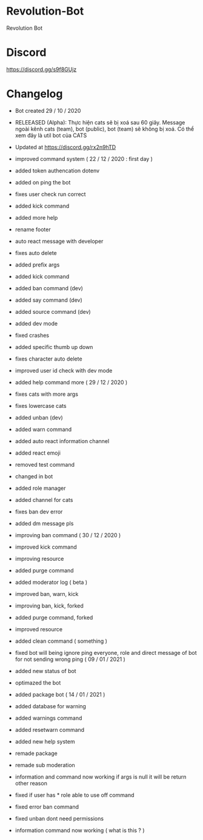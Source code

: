 # Revolution-Bot
Revolution Bot

# Discord
https://discord.gg/s9f8GUjz

# Changelog
- Bot created 29 / 10 / 2020

- RELEEASED (Alpha): Thực hiện cats sẽ bị xoá sau 60 giây. Message ngoài kênh cats (team), bot (public), bot (team) sẽ không bị xoá.
Có thể xem đây là util bot của CATS
- Updated at https://discord.gg/rx2n9hTD

- improved command system ( 22 / 12 / 2020 : first day )
- added token authencation dotenv
- added on ping the bot
- fixes user check run correct
- added kick command
- added more help
- rename footer
- auto react message with developer
- fixes auto delete
- added prefix args
- added kick command
- added ban command (dev)
- added say command (dev)
- added source command (dev)
- added dev mode
- fixed crashes
- added specific thumb up down
- fixes character auto delete
- improved user id check with dev mode

- added help command more ( 29 / 12 / 2020 )
- fixes cats with more args
- fixes lowercase cats
- added unban (dev)
- added warn command
- added auto react information channel
- added react emoji
- removed test command
- changed in bot
- added role manager
- added channel for cats
- fixes ban dev error
- added dm message pls 

- improving ban command ( 30 / 12 / 2020 )
- improved kick command
- improving resource
- added purge command
- added moderator log ( beta )
- improved ban, warn, kick
- improving ban, kick, forked
- added purge command, forked
- improved resource
- added clean command ( something )

- fixed bot will being ignore ping everyone, role and direct message of bot for not sending wrong ping ( 09 / 01 / 2021 )
- added new status of bot
- optimazed the bot

- added package bot ( 14 / 01 / 2021 )
- added database for warning
- added warnings command
- added resetwarn command
- added new help system
- remade package
- remade sub moderation
- information and command now working if args is null it will be return other reason 
- fixed if user has * role able to use off command
- fixed error ban command
- fixed unban dont need permissions
- information command now working ( what is this ? )
